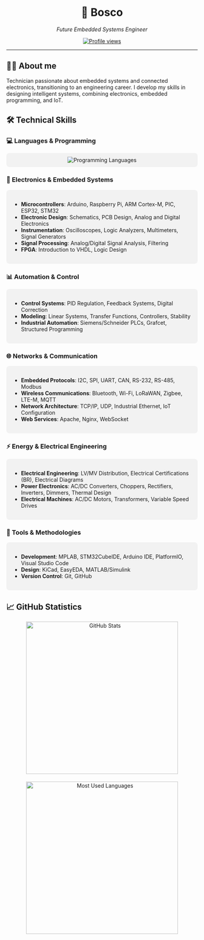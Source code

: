 <div align="center">
  <h1>🚀 Bosco</h1>
  <p><em>Future Embedded Systems Engineer</em></p>
  
  [![Profile views](https://komarev.com/ghpvc/?username=bosco-drg&color=brightgreen&style=flat-square)](https://github.com/bosco-drg)
</div>

---

## 👨‍💻 About me

<div>
Technician passionate about embedded systems and connected electronics, transitioning to an engineering career. I develop my skills in designing intelligent systems, combining electronics, embedded programming, and IoT.
</div>

## 🛠️ Technical Skills

### 💻 Languages & Programming

<div align="center" style="padding: 10px; background-color: rgba(50, 50, 50, 0.05); border-radius: 8px; margin: 10px 0;">
  <img src="https://skillicons.dev/icons?i=c,cpp,cs,python,js,html,css" alt="Programming Languages" />
</div>

### 🔌 Electronics & Embedded Systems

<div style="background-color: rgba(50, 50, 50, 0.05); border-radius: 8px; padding: 15px; margin: 10px 0;">
  <ul>
      <li><b>Microcontrollers</b>: Arduino, Raspberry Pi, ARM Cortex-M, PIC, ESP32, STM32</li>
      <li><b>Electronic Design</b>: Schematics, PCB Design, Analog and Digital Electronics</li>
      <li><b>Instrumentation</b>: Oscilloscopes, Logic Analyzers, Multimeters, Signal Generators</li>
      <li><b>Signal Processing</b>: Analog/Digital Signal Analysis, Filtering</li>
      <li><b>FPGA</b>: Introduction to VHDL, Logic Design</li>
  </ul>
</div>

### 📊 Automation & Control

<div style="background-color: rgba(50, 50, 50, 0.05); border-radius: 8px; padding: 15px; margin: 10px 0;">
  <ul>
      <li><b>Control Systems</b>: PID Regulation, Feedback Systems, Digital Correction</li>
      <li><b>Modeling</b>: Linear Systems, Transfer Functions, Controllers, Stability</li>
      <li><b>Industrial Automation</b>: Siemens/Schneider PLCs, Grafcet, Structured Programming</li>
  </ul>
</div>

### 🌐 Networks & Communication

<div style="background-color: rgba(50, 50, 50, 0.05); border-radius: 8px; padding: 15px; margin: 10px 0;">
  <ul>
      <li><b>Embedded Protocols</b>: I2C, SPI, UART, CAN, RS-232, RS-485, Modbus</li>
      <li><b>Wireless Communications</b>: Bluetooth, Wi-Fi, LoRaWAN, Zigbee, LTE-M, MQTT</li>
      <li><b>Network Architecture</b>: TCP/IP, UDP, Industrial Ethernet, IoT Configuration</li>
      <li><b>Web Services</b>: Apache, Nginx, WebSocket</li>
  </ul>
</div>

### ⚡ Energy & Electrical Engineering

<div style="background-color: rgba(50, 50, 50, 0.05); border-radius: 8px; padding: 15px; margin: 10px 0;">
  <ul>
      <li><b>Electrical Engineering</b>: LV/MV Distribution, Electrical Certifications (BR), Electrical Diagrams</li>
      <li><b>Power Electronics</b>: AC/DC Converters, Choppers, Rectifiers, Inverters, Dimmers, Thermal Design</li>
      <li><b>Electrical Machines</b>: AC/DC Motors, Transformers, Variable Speed Drives</li>
  </ul>
</div>

### 🔧 Tools & Methodologies

<div style="background-color: rgba(50, 50, 50, 0.05); border-radius: 8px; padding: 15px; margin: 10px 0;">
  <ul>
      <li><b>Development</b>: MPLAB, STM32CubeIDE, Arduino IDE, PlatformIO, Visual Studio Code</li>
      <li><b>Design</b>: KiCad, EasyEDA, MATLAB/Simulink</li>
      <li><b>Version Control</b>: Git, GitHub</li>
  </ul>
</div>

## 📈 GitHub Statistics

<div align="center" style="display: flex; flex-wrap: wrap; justify-content: center; gap: 10px;">
  <div style="display: flex; flex-direction: column; align-items: center; gap: 20px;">
    <img src="https://github-readme-stats.vercel.app/api?username=bosco-drg&show_icons=true&theme=graywhite&hide_border=true" width="400px" alt="GitHub Stats"/>
    <img src="https://github-readme-stats.vercel.app/api/top-langs/?username=bosco-drg&layout=compact&theme=graywhite&hide_border=true" width="400px" alt="Most Used Languages"/>
  </div>
</div>

[def]: https://img.shields.io/badge/Blog-FF5722?style=for-the-badge&logo=blogger&logoColor=whit
[def2]: https://skillicons.dev/icons?i=c,cpp,python,js,html,cs
